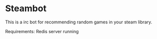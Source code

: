 # Steambot

This is a irc bot for recommending random games in your steam library.

Requirements: Redis server running


